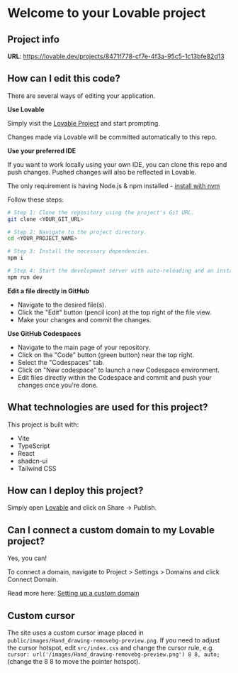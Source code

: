 # Welcome to your Lovable project

## Project info

**URL**: https://lovable.dev/projects/8471f778-cf7e-4f3a-95c5-1c13bfe82d13

## How can I edit this code?

There are several ways of editing your application.

**Use Lovable**

Simply visit the [Lovable Project](https://lovable.dev/projects/8471f778-cf7e-4f3a-95c5-1c13bfe82d13) and start prompting.

Changes made via Lovable will be committed automatically to this repo.

**Use your preferred IDE**

If you want to work locally using your own IDE, you can clone this repo and push changes. Pushed changes will also be reflected in Lovable.

The only requirement is having Node.js & npm installed - [install with nvm](https://github.com/nvm-sh/nvm#installing-and-updating)

Follow these steps:

```sh
# Step 1: Clone the repository using the project's Git URL.
git clone <YOUR_GIT_URL>

# Step 2: Navigate to the project directory.
cd <YOUR_PROJECT_NAME>

# Step 3: Install the necessary dependencies.
npm i

# Step 4: Start the development server with auto-reloading and an instant preview.
npm run dev
```

**Edit a file directly in GitHub**

- Navigate to the desired file(s).
- Click the "Edit" button (pencil icon) at the top right of the file view.
- Make your changes and commit the changes.

**Use GitHub Codespaces**

- Navigate to the main page of your repository.
- Click on the "Code" button (green button) near the top right.
- Select the "Codespaces" tab.
- Click on "New codespace" to launch a new Codespace environment.
- Edit files directly within the Codespace and commit and push your changes once you're done.

## What technologies are used for this project?

This project is built with:

- Vite
- TypeScript
- React
- shadcn-ui
- Tailwind CSS

## How can I deploy this project?

Simply open [Lovable](https://lovable.dev/projects/8471f778-cf7e-4f3a-95c5-1c13bfe82d13) and click on Share -> Publish.

## Can I connect a custom domain to my Lovable project?

Yes, you can!

To connect a domain, navigate to Project > Settings > Domains and click Connect Domain.

Read more here: [Setting up a custom domain](https://docs.lovable.dev/tips-tricks/custom-domain#step-by-step-guide)

## Custom cursor

The site uses a custom cursor image placed in `public/images/Hand_drawing-removebg-preview.png`.
If you need to adjust the cursor hotspot, edit `src/index.css` and change the cursor rule, e.g.
`cursor: url('/images/Hand_drawing-removebg-preview.png') 8 8, auto;` (change the 8 8 to move the pointer hotspot).

